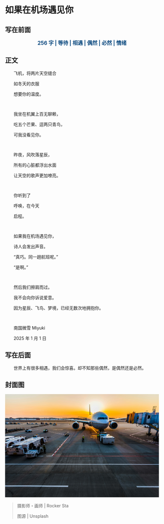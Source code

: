 # 如果在机场遇见你

## 写在前面

<p style="color:#0f4c81; text-align:center; font-weight:bold; font-size:larger;">256 字 | 等待 | 相遇 | 偶然 | 必然 | 情绪</p>

## 正文

　　飞机，将两片天空缝合

　　如冬天的衣服

　　想要你的温度。

<br />

　　我坐在机翼上百无聊赖，

　　吃五个芒果、逗两只青鸟，

　　可我没看见你。

<br />

　　昨夜，风吹落星辰，

　　所有的心脏都浮出水面

　　让天空的歌声更加嘹亮。

<br />

　　你听到了

　　呼唤，在今天

　　启程。

<br />

　　如果我在机场遇见你，

　　诗人会发出声音。

　　“真巧。同一趟航班呢。”

　　“是啊。”

<br />

　　然后我们擦肩而过。

　　我不会向你诉说爱意。

　　因为星辰、飞鸟、梦境，已经无数次地拥抱你。

<br />

　　南国微雪 Miyuki

　　2025 年 1 月 1 日

## 写在后面

　　世界上有很多相遇，我们会惊喜。却不知那些偶然，是偶然还是必然。

## 封面图

![](https://raw.githubusercontent.com/TinySnow/GithubImageHosting/main/blog/articles/poems/rocker-sta-RSYBi_1fhfM-unsplash.jpg)

> 摄影师・画师 | Rocker Sta
>
> 图源 | Unsplash